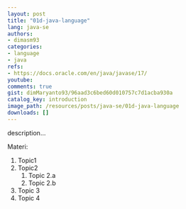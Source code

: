 ```yaml
---
layout: post
title: "01d-java-language"
lang: java-se
authors:
- dimasm93
categories:
- language
- java
refs: 
- https://docs.oracle.com/en/java/javase/17/
youtube: 
comments: true
gist: dimMaryanto93/96aad3c6bed60d010757c7d1acba930a
catalog_key: introduction
image_path: /resources/posts/java-se/01d-java-language
downloads: []
---
```



description...

<!--more-->

Materi: 

1. Topic1
2. Topic2
    1. Topic 2.a
    2. Topic 2.b
3. Topic 3
4. Topic 4